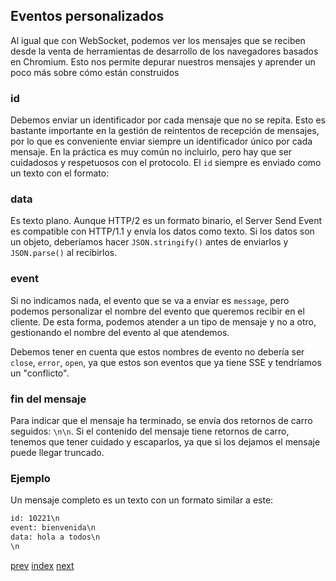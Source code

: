 ## Eventos personalizados

Al igual que con WebSocket, podemos ver los mensajes que se reciben desde la venta de herramientas de desarrollo de
los navegadores basados en Chromium. Esto nos permite depurar nuestros mensajes y aprender un poco más sobre cómo están
construidos

### id

Debemos enviar un identificador por cada mensaje que no se repita. Esto es bastante importante en la gestión
de reintentos de recepción de mensajes, por lo que es conveniente enviar siempre un identificador único por cada
mensaje. En la práctica es muy común no incluirlo, pero hay que ser cuidadosos y respetuosos con el protocolo. El
`id` siempre es enviado como un texto con el formato:

### data

Es texto plano. Aunque HTTP/2 es un formato binario, el Server Send Event es compatible con HTTP/1.1 y envía los datos
como texto. Si los datos son un objeto, deberíamos hacer `JSON.stringify()` antes de enviarlos y `JSON.parse()` al
recibirlos.

### event

Si no indicamos nada, el evento que se va a enviar es `message`, pero podemos personalizar el nombre del evento que
queremos recibir en el cliente. De esta forma, podemos atender a un tipo de mensaje y no a otro, gestionando el nombre
del evento al que atendemos.

Debemos tener en cuenta que estos nombres de evento no debería ser `close`, `error`, `open`, ya que estos son eventos
que ya tiene SSE y tendríamos un "conflicto".

### fin del mensaje

Para indicar que el mensaje ha terminado, se envía dos retornos de carro seguidos: `\n\n`. Si el
contenido del mensaje tiene retornos de carro, tenemos que tener cuidado y escaparlos, ya que si los dejamos el
mensaje puede llegar truncado.

### Ejemplo

Un mensaje completo es un texto con un formato similar a este:

```txt
id: 10221\n
event: bienvenida\n
data: hola a todos\n
\n
```

[prev](CH-07.md) [index](README.md) [next](CH-09.md)